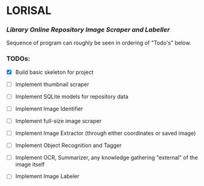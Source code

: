 # LORISAL
### _Library Online Repository Image Scraper and Labeller_

Sequence of program can roughly be seen in ordering of "Todo's" below.

### TODOs:
- [x] Build basic skeleton for project
- [ ] Implement thumbnail scraper
- [ ] Implement SQLite models for repository data
- [ ] Implement Image Identifier
- [ ] Implement full-size image scraper
- [ ] Implement Image Extractor (through either coordinates or saved image)
- [ ] Implement Object Recognition and Tagger
- [ ] Implement OCR, Summarizer, any knowledge gathering "external" of the image itself
- [ ] Implement Image Labeler

